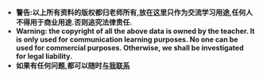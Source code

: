 * **警告:以上所有资料的版权都归老师所有,放在这里只作为交流学习用途,任何人不得用于商业用途.否则追究法律责任.**
* **Warning: the copyright of all the above data is owned by the teacher. It is only used for communication learning purposes. No one can be used for commercial purposes. Otherwise, we shall be investigated for legal liability.**
* **如果有任何问题,都可以随时[与我联系](awy.ink/contact)**
